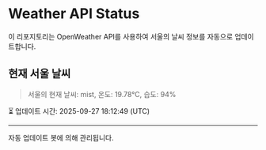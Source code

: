 
# Weather API Status

이 리포지토리는 OpenWeather API를 사용하여 서울의 날씨 정보를 자동으로 업데이트합니다.

## 현재 서울 날씨
> 서울의 현재 날씨: mist, 온도: 19.78°C, 습도: 94%

⏳ 업데이트 시간: 2025-09-27 18:12:49 (UTC)

---
자동 업데이트 봇에 의해 관리됩니다.
